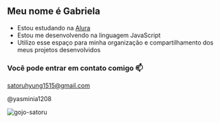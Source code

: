 ## Meu nome é Gabriela

- Estou estudando na [Alura](https://www.alura.com.br)
- Estou me desenvolvendo na linguagem JavaScript
- Utilizo esse espaço para minha organização e compartilhamento dos meus projetos desenvolvidos

### Você pode entrar em contato comigo 📫

satoruhyung1515@gmail.com

@yasminia1208

![gojo-satoru](https://github.com/SATORUHYUNG/satoruhyung/assets/171145044/a3424548-b817-40b7-8b35-4d3f6cc686a3)
